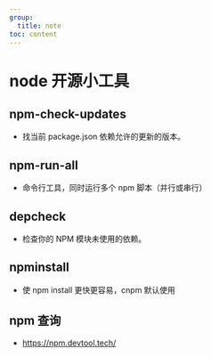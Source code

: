 ```yaml
---
group:
  title: note
toc: content
---
```


# node 开源小工具

## npm-check-updates

- 找当前 package.json 依赖允许的更新的版本。

## npm-run-all

- 命令行工具，同时运行多个 npm 脚本（并行或串行）

## depcheck

- 检查你的 NPM 模块未使用的依赖。

## npminstall

- 使 npm install 更快更容易，cnpm 默认使用

## npm 查询

- https://npm.devtool.tech/
